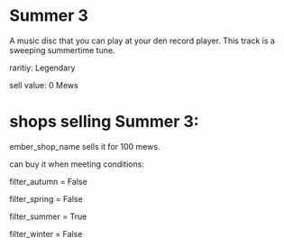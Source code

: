 # Summer 3

A music disc that you can play at your den record player. This track is a sweeping summertime tune.

raritiy: Legendary

sell value: 0 Mews

# shops selling Summer 3:

ember_shop_name sells it for 100 mews.

can buy it when meeting conditions: 

filter_autumn = False

filter_spring = False

filter_summer = True

filter_winter = False